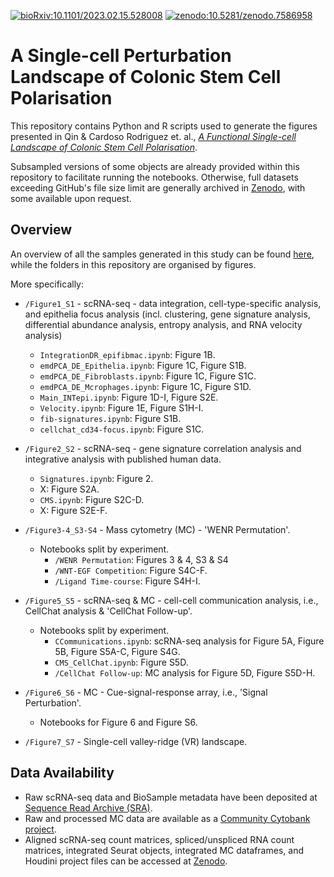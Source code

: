 [![bioRxiv:10.1101/2023.02.15.528008](https://img.shields.io/badge/bioRxiv-10.1101%2F2023.02.15.528008-B31B1B.svg)](https://doi.org/10.1101/2023.02.15.528008) <!-- B31B1B is the colour for bioRxiv -->
[![zenodo:10.5281/zenodo.7586958](https://img.shields.io/badge/Zenodo-10.5281%2Fzenodo.7586957-4B81BE.svg)](https://doi.org/10.5281/zenodo.7586957) <!-- 4B81BE is the colour for Zenodo -->

# A Single-cell Perturbation Landscape of Colonic Stem Cell Polarisation

This repository contains Python and R scripts used to generate the figures presented in Qin & Cardoso Rodriguez et. al., [_A Functional Single-cell Landscape of Colonic Stem Cell Polarisation_](https://doi.org/10.1101/2023.02.15.528008).

Subsampled versions of some objects are already provided within this repository to facilitate running the notebooks. Otherwise, full datasets exceeding GitHub's file size limit are generally archived in [Zenodo](https://doi.org/10.5281/zenodo.7586958), with some available upon request.

## Overview

An overview of all the samples generated in this study can be found [here](https://github.com/TAPE-Lab/Qin-CardosoRodriguez-et-al/blob/main/Metadata/ExperimentalConditions.ipynb), while the folders in this repository are organised by figures.

More specifically:

- `/Figure1_S1` - scRNA-seq - data integration, cell-type-specific analysis, and epithelia focus analysis (incl. clustering, gene signature analysis, differential abundance analysis, entropy analysis, and RNA velocity analysis)
  - `IntegrationDR_epifibmac.ipynb`: Figure 1B.
  - `emdPCA_DE_Epithelia.ipynb`: Figure 1C, Figure S1B.
  - `emdPCA_DE_Fibroblasts.ipynb`: Figure 1C, Figure S1C.
  - `emdPCA_DE_Mcrophages.ipynb`: Figure 1C, Figure S1D.
  - `Main_INTepi.ipynb`: Figure 1D-I, Figure S2E.
  - `Velocity.ipynb`: Figure 1E, Figure S1H-I.
  - `fib-signatures.ipynb`: Figure S1B.
  - `cellchat_cd34-focus.ipynb`: Figure S1C.

- `/Figure2_S2` - scRNA-seq - gene signature correlation analysis and integrative analysis with published human data.
  - `Signatures.ipynb`: Figure 2.
  - X: Figure S2A.
  - `CMS.ipynb`: Figure S2C-D.
  - X: Figure S2E-F.

- `/Figure3-4_S3-S4` - Mass cytometry (MC) - 'WENR Permutation'.
  - Notebooks split by experiment.
    - `/WENR Permutation`: Figures 3 & 4, S3 & S4
    - `/WNT-EGF Competition`: Figure S4C-F.
    - `/Ligand Time-course`: Figure S4H-I.

- `/Figure5_S5` - scRNA-seq & MC - cell-cell communication analysis, i.e., CellChat analysis & 'CellChat Follow-up'.
  - Notebooks split by experiment.
    - `CCommunications.ipynb`: scRNA-seq analysis for Figure 5A, Figure 5B, Figure S5A-C, Figure S4G.
    - `CMS_CellChat.ipynb`: Figure S5D.
    - `/CellChat Follow-up`: MC analysis for Figure 5D, Figure S5D-H.

- `/Figure6_S6` - MC - Cue-signal-response array, i.e., 'Signal Perturbation'.
  - Notebooks for Figure 6 and Figure S6.

- `/Figure7_S7` - Single-cell valley-ridge (VR) landscape.

## Data Availability

- Raw scRNA-seq data and BioSample metadata have been deposited at [Sequence Read Archive (SRA)](https://www.ncbi.nlm.nih.gov/bioproject/PRJNA883610).
- Raw and processed MC data are available as a [Community Cytobank project](https://community.cytobank.org/cytobank/experiments#project-id=1460).
- Aligned scRNA-seq count matrices, spliced/unspliced RNA count matrices, integrated Seurat objects, integrated MC dataframes, and
  Houdini project files can be accessed at [Zenodo](https://doi.org/10.5281/zenodo.7586957).
